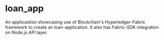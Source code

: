 # loan_app

An applicastion showcasing use of Blockchain's Hyperledger-Fabric framework to create an loan-application. 
It also has Fabric-SDK integration on Node.js API layer.
